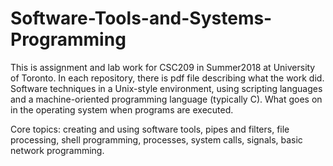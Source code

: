 # Software-Tools-and-Systems-Programming
This is assignment and lab work for CSC209 in Summer2018 at University of Toronto.
In each repository, there is pdf file describing what the work did.
Software techniques in a Unix-style environment, using scripting languages and a machine-oriented programming language (typically C). What goes on in the operating system when programs are executed. 

Core topics: creating and using software tools, pipes and filters, file processing, shell programming, processes, system calls, signals, basic network programming.
